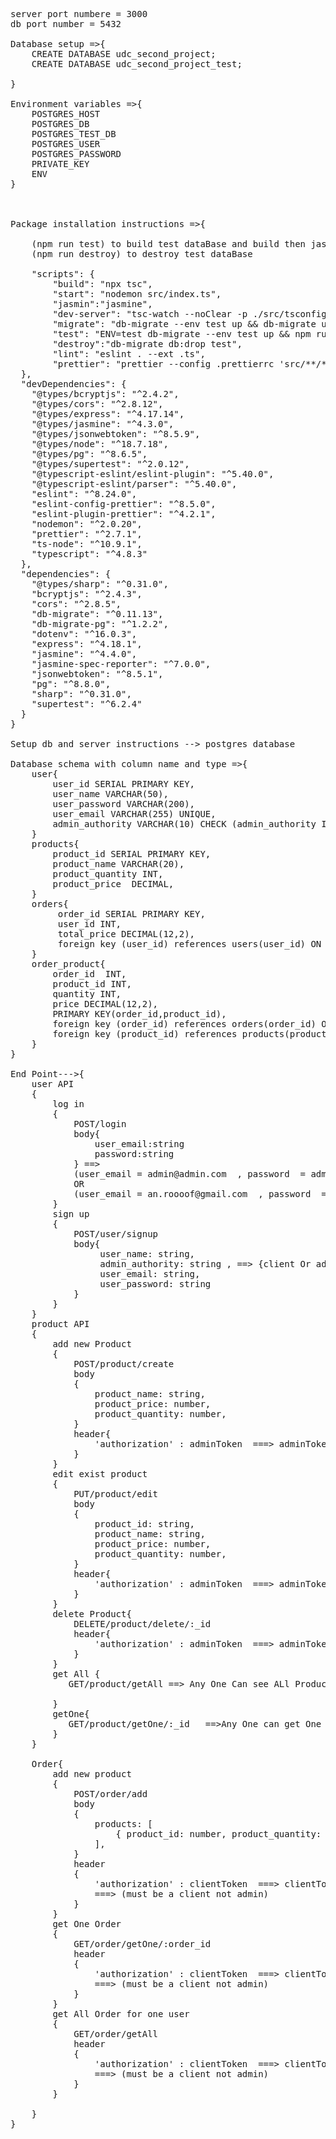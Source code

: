 <pre>
server port numbere = 3000
db port number = 5432

Database setup =>{
    CREATE DATABASE udc_second_project;
    CREATE DATABASE udc_second_project_test;

}

Environment variables =>{
    POSTGRES_HOST
    POSTGRES_DB
    POSTGRES_TEST_DB
    POSTGRES_USER
    POSTGRES_PASSWORD
    PRIVATE_KEY
    ENV
}



Package installation instructions =>{
    
    (npm run test) to build test dataBase and build then jasmine will run
    (npm run destroy) to destroy test dataBase

    "scripts": {
        "build": "npx tsc",
        "start": "nodemon src/index.ts",
        "jasmin":"jasmine",
        "dev-server": "tsc-watch --noClear -p ./src/tsconfig.json --onSuccess \"node ./dist/index.js\"",
        "migrate": "db-migrate --env test up && db-migrate up",
        "test": "ENV=test db-migrate --env test up && npm run build && npm run jasmin",
        "destroy":"db-migrate db:drop test",
        "lint": "eslint . --ext .ts",
        "prettier": "prettier --config .prettierrc 'src/**/*.ts' --write"
  },
  "devDependencies": {
    "@types/bcryptjs": "^2.4.2",
    "@types/cors": "^2.8.12",
    "@types/express": "^4.17.14",
    "@types/jasmine": "^4.3.0",
    "@types/jsonwebtoken": "^8.5.9",
    "@types/node": "^18.7.18",
    "@types/pg": "^8.6.5",
    "@types/supertest": "^2.0.12",
    "@typescript-eslint/eslint-plugin": "^5.40.0",
    "@typescript-eslint/parser": "^5.40.0",
    "eslint": "^8.24.0",
    "eslint-config-prettier": "^8.5.0",
    "eslint-plugin-prettier": "^4.2.1",
    "nodemon": "^2.0.20",
    "prettier": "^2.7.1",
    "ts-node": "^10.9.1",
    "typescript": "^4.8.3"
  },
  "dependencies": {
    "@types/sharp": "^0.31.0",
    "bcryptjs": "^2.4.3",
    "cors": "^2.8.5",
    "db-migrate": "^0.11.13",
    "db-migrate-pg": "^1.2.2",
    "dotenv": "^16.0.3",
    "express": "^4.18.1",
    "jasmine": "^4.4.0",
    "jasmine-spec-reporter": "^7.0.0",
    "jsonwebtoken": "^8.5.1",
    "pg": "^8.8.0",
    "sharp": "^0.31.0",
    "supertest": "^6.2.4"
  }
}

Setup db and server instructions --> postgres database

Database schema with column name and type =>{
    user{
        user_id SERIAL PRIMARY KEY,
        user_name VARCHAR(50),
        user_password VARCHAR(200),
        user_email VARCHAR(255) UNIQUE,
        admin_authority VARCHAR(10) CHECK (admin_authority IN('admin', 'client'))
    }
    products{
        product_id SERIAL PRIMARY KEY,
        product_name VARCHAR(20),
        product_quantity INT,
        product_price  DECIMAL,
    }
    orders{
         order_id SERIAL PRIMARY KEY,
         user_id INT,
         total_price DECIMAL(12,2),
         foreign key (user_id) references users(user_id) ON DELETE CASCADE
    }
    order_product{
        order_id  INT,
        product_id INT,
        quantity INT,
        price DECIMAL(12,2),
        PRIMARY KEY(order_id,product_id),
        foreign key (order_id) references orders(order_id) ON DELETE CASCADE,
        foreign key (product_id) references products(product_id) ON DELETE CASCADE
    }
}

End Point--->{
    user API
    {
        log in 
        {
            POST/login
            body{
                user_email:string
                password:string 
            } ==> 
            (user_email = admin@admin.com  , password  = admin) 
            OR
            (user_email = an.roooof@gmail.com  , password  = admin) ==> (create Default)
        }
        sign up
        {
            POST/user/signup
            body{
                 user_name: string,
                 admin_authority: string , ==> {client Or admin}
                 user_email: string,
                 user_password: string
            }
        }
    }
    product API
    {
        add new Product
        {
            POST/product/create
            body
            {
                product_name: string,
                product_price: number,
                product_quantity: number,
            }
            header{
                'authorization' : adminToken  ===> adminToken should start with '123=' then token that come to you when log in
            }
        }
        edit exist product
        {
            PUT/product/edit
            body
            {
                product_id: string,
                product_name: string,
                product_price: number,
                product_quantity: number,
            }
            header{
                'authorization' : adminToken  ===> adminToken should start with '123=' then token that come to you when log in
            }
        }
        delete Product{
            DELETE/product/delete/:_id
            header{
                'authorization' : adminToken  ===> adminToken should start with '123=' then token that come to you when log in
            }
        }
        get All {
           GET/product/getAll ==> Any One Can see ALl Product
    
        }
        getOne{
           GET/product/getOne/:_id   ==>Any One can get One Product
        }
    }
    
    Order{
        add new product
        {
            POST/order/add
            body
            { 
                products: [
                    { product_id: number, product_quantity: number },
                ],
            }
            header
            {
                'authorization' : clientToken  ===> clientToken should start with '123=' then token that come to you when log in
                ===> (must be a client not admin)
            }
        }
        get One Order
        {
            GET/order/getOne/:order_id
            header
            {
                'authorization' : clientToken  ===> clientToken should start with '123=' then token that come to you when log in
                ===> (must be a client not admin)
            }
        }
        get All Order for one user
        {
            GET/order/getAll
            header
            {
                'authorization' : clientToken  ===> clientToken should start with '123=' then token that come to you when log in
                ===> (must be a client not admin)
            }
        }

    }
}

</pre>


